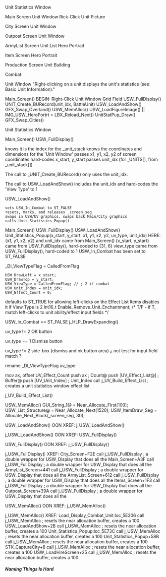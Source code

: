 
Unit Statistics Window



Main Screen
Unit Window
Rick-Click Unit Picture

City Screen
Unit Window

Outpost Screen
Unit Window

ArmyList Screen
Unit List
Hero Portrait

Item Screen
Hero Portrait

Production Screen
Unit
Building

Combat



Unit Window
"Right-clicking on a unit displays the unit's statistics (see: Basic Unit Information)."

Main_Screen()
    BEGIN: Right-Click Unit Window Grid Field
        USW_FullDisplay()
            UNIT_Create_BURecord(unit_idx, BattleUnit)
            USW_LoadAndShow()
                GFX_Swap_Overland()
                USW_MemAlloc()
                USW_LoadFigureImage()  ||  IMG_USW_HeroPortrt = LBX_Reload_Next()
                UnitStatPup_Draw()
                GFX_Swap_Cities()



Unit Statistics Window


Main_Screen()
    USW_FullDisplay()

knows it is the index for the _unit_stack
knows the coordinates and dimensions for the 'Unit Window'
passes x1, y1, x2, y2 of screen coordinates
hard-codes x_start, y_start
passes unit_idx  (for _UNITS[], from _unit_stack[])

The call to _UNIT_Create_BURecord() only uses the unit_idx.

The call to USW_LoadAndShow() includes the unit_idx and hard-codes the 'View Type' to 1


USW_LoadAndShow()

    sets USW_In_Combat to ST_FALSE
    resets, marks, and releases _screen_seg
    swaps in USW/UV graphics, swaps back Main/City graphics
    calls Unit_Statistics_Popup()


Main_Screen()
    USW_FullDisplay()
        USW_LoadAndShow()
            Unit_Statistics_Popup(x_start, y_start, x1, y1, x2, y2, uv_type, unit_idx)
                HERE:
                    {x1, y1, x2, y2} and unit_idx came from Main_Screen()
                    {x_start, y_start} came from USW_FullDisplay(), hard-coded to {31, 6}
                    view_type came from USW_FullDisplay(), hard-coded to 1
                    USW_In_Combat has been set to ST_FALSE

_DI_ViewTypeFlag = CalledFromFlag

    USW_DrawLeft = x_start;
    USW_DrawTop = y_start;
    USW_ViewType = CalledFromFlag; // ; 2 if combat
    USW_Unit_Index = unit_idx;
    USW_Effect_Count = 0;

defaults to ST_TRUE for allowing left-clicks on the Effect List Items
disables it if View Type is 2
int16_t Enable_Remove_Unit_Enchantment;  /* T/F - if T, match left-clicks to unit ability/effect input fields */


USW_In_Combat == ST_FALSE
    j_HLP_DrawExpanding()

uv_type != 2
    OK button

uv_type == 1
    Dismiss button

uv_type != 2
    side-box (dismiss and ok button area)
    ¿ not test for input field match ?



rename
_DI_ViewTypeFlag
uv_type




mov     ax, offset UV_Effect_Count
push    ax                              ; Count@
push    [UV_Effect_List@]               ; Buffer@
push    [UV_Unit_Index]                 ; Unit_Index
call    j_UV_Build_Effect_List          ; creates a unit statistics window effect list

j_UV_Build_Effect_List()







USW_MemAlloc()
    GUI_String_1@ = Near_Allocate_First(100);
    USW_List_Structure@ = Near_Allocate_Next(1520);
    USW_ItemDraw_Seg = Allocate_Next_Block(_screen_seg, 30);





USW_LoadAndShow()
OON XREF:
    j_USW_LoadAndShow()

j_USW_LoadAndShow()
OON XREF:
    USW_FullDisplay()

USW_FullDisplay()
OON XREF:
    j_USW_FullDisplay()

j_USW_FullDisplay()
XREF:
    City_Screen+F2E     call    j_USW_FullDisplay               ; a double wrapper for USW_Display that does all the
    Main_Screen+A3F     call    j_USW_FullDisplay               ; a double wrapper for USW_Display that does all the
    ArmyList_Screen+441 call    j_USW_FullDisplay               ; a double wrapper for USW_Display that does all the
    ArmyList_Screen+612 call    j_USW_FullDisplay               ; a double wrapper for USW_Display that does all the
    Items_Screen+1F3    call    j_USW_FullDisplay               ; a double wrapper for USW_Display that does all the
    Outpost_Screen+39A  call    j_USW_FullDisplay               ; a double wrapper for USW_Display that does all the


USW_MemAlloc()
OON XREF:
    j_USW_MemAlloc()

j_USW_MemAlloc()
XREF:
    Load_Display_Combat_Unit:loc_5E206     call    j_USW_MemAlloc                  ; resets the near allocation buffer, creates a 100
    USW_LoadAndShow+2B              call    j_USW_MemAlloc                  ; resets the near allocation buffer, creates a 100
    Unit_Statistics_Popup:loc_5E73C call    j_USW_MemAlloc                  ; resets the near allocation buffer, creates a 100
    Unit_Statistics_Popup+58B       call    j_USW_MemAlloc                  ; resets the near allocation buffer, creates a 100
    STK_CaptureCity+8               call    j_USW_MemAlloc                  ; resets the near allocation buffer, creates a 100
    USW_LoadHireScreen+25           call    j_USW_MemAlloc                  ; resets the near allocation buffer, creates a 100



##### Naming Things Is Hard


